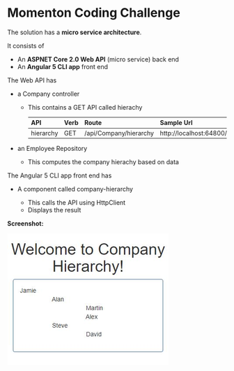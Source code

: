 # Momenton Coding Challenge

The solution has a **micro service architecture**.

It consists of

*   An **ASPNET Core 2.0 Web API** (micro service) back end
*   An **Angular 5 CLI app** front end

The Web API has

*   a Company controller
    *   This contains a GET API called hierachy

        | API | Verb | Route | Sample Url |
        | ---------- | -------- | --------- | ----------- |
        | hierarchy | GET | /api/Company/hierarchy | http://localhost:64800/api/Company/hierarchy |

*   an Employee Repository
    *   This computes the company hierachy based on data

The Angular 5 CLI app front end has

*   A component called company-hierarchy

    *   This calls the API using HttpClient
    *   Displays the result    

**Screenshot:**

![Screenshot](https://github.com/VeritasSoftware/MomentonCodingChallenge/blob/master/momenton.web/Screenshot.JPG)
